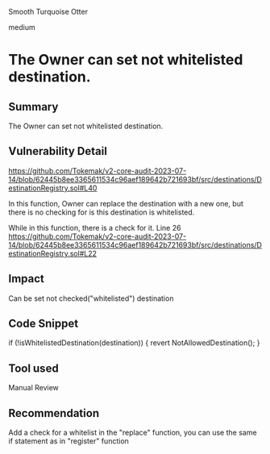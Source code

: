 Smooth Turquoise Otter

medium

# The Owner can set not whitelisted destination.
## Summary

The Owner can set not whitelisted destination. 

## Vulnerability Detail

https://github.com/Tokemak/v2-core-audit-2023-07-14/blob/62445b8ee3365611534c96aef189642b721693bf/src/destinations/DestinationRegistry.sol#L40

In this function, Owner can replace the destination with a new one, but there is no checking for is this destination is whitelisted.

While in this function, there is a check for it. Line 26
https://github.com/Tokemak/v2-core-audit-2023-07-14/blob/62445b8ee3365611534c96aef189642b721693bf/src/destinations/DestinationRegistry.sol#L22

## Impact
Can be set not checked("whitelisted") destination

## Code Snippet

if (!isWhitelistedDestination(destination)) {
                revert NotAllowedDestination();
            }

## Tool used

Manual Review

## Recommendation

Add a check for a whitelist in the "replace" function, you can use the same if statement as in "register" function
